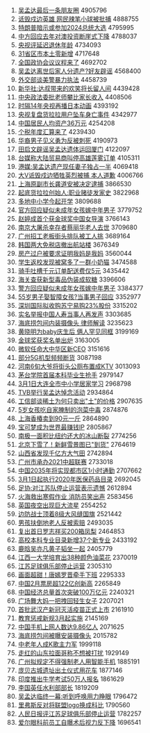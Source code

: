 1. [吴孟达最后一条朋友圈](http://www.baidu.com/baidu?cl=3&tn=SE_baiduhomet8_jmjb7mjw&rsv_dl=fyb_top&fr=top1000&wd=%CE%E2%C3%CF%B4%EF%D7%EE%BA%F3%D2%BB%CC%F5%C5%F3%D3%D1%C8%A6) 4905796
1. [诋毁戍边英雄 网民辣笔小球被批捕](http://www.baidu.com/baidu?cl=3&tn=SE_baiduhomet8_jmjb7mjw&rsv_dl=fyb_top&fr=top1000&wd=%DA%AE%BB%D9%CA%F9%B1%DF%D3%A2%D0%DB%20%CD%F8%C3%F1%C0%B1%B1%CA%D0%A1%C7%F2%B1%BB%C5%FA%B2%B6) 4888755
1. [特朗普暗示或参加2024总统大选](http://www.baidu.com/baidu?cl=3&tn=SE_baiduhomet8_jmjb7mjw&rsv_dl=fyb_top&fr=top1000&wd=%CC%D8%C0%CA%C6%D5%B0%B5%CA%BE%BB%F2%B2%CE%BC%D32024%D7%DC%CD%B3%B4%F3%D1%A1) 4795995
1. [中方回应去年对澳投资断崖式下降](http://www.baidu.com/baidu?cl=3&tn=SE_baiduhomet8_jmjb7mjw&rsv_dl=fyb_top&fr=top1000&wd=%D6%D0%B7%BD%BB%D8%D3%A6%C8%A5%C4%EA%B6%D4%B0%C4%CD%B6%D7%CA%B6%CF%D1%C2%CA%BD%CF%C2%BD%B5) 4788037
1. [央视评延迟退休年龄](http://www.baidu.com/baidu?cl=3&tn=SE_baiduhomet8_jmjb7mjw&rsv_dl=fyb_top&fr=top1000&wd=%D1%EB%CA%D3%C6%C0%D1%D3%B3%D9%CD%CB%D0%DD%C4%EA%C1%E4) 4734093
1. [31省区市本土零新增](http://www.baidu.com/baidu?cl=3&tn=SE_baiduhomet8_jmjb7mjw&rsv_dl=fyb_top&fr=top1000&wd=31%CA%A1%C7%F8%CA%D0%B1%BE%CD%C1%C1%E3%D0%C2%D4%F6) 4717648
1. [全国政协会议议程来了](http://www.baidu.com/baidu?cl=3&tn=SE_baiduhomet8_jmjb7mjw&rsv_dl=fyb_top&fr=top1000&wd=%C8%AB%B9%FA%D5%FE%D0%AD%BB%E1%D2%E9%D2%E9%B3%CC%C0%B4%C1%CB) 4692702
1. [吴孟达离世后家人分遗产?好友辟谣](http://www.baidu.com/baidu?cl=3&tn=SE_baiduhomet8_jmjb7mjw&rsv_dl=fyb_top&fr=top1000&wd=%CE%E2%C3%CF%B4%EF%C0%EB%CA%C0%BA%F3%BC%D2%C8%CB%B7%D6%D2%C5%B2%FA%3F%BA%C3%D3%D1%B1%D9%D2%A5) 4568400
1. [外交部谈美警暴力执法](http://www.baidu.com/baidu?cl=3&tn=SE_baiduhomet8_jmjb7mjw&rsv_dl=fyb_top&fr=top1000&wd=%CD%E2%BD%BB%B2%BF%CC%B8%C3%C0%BE%AF%B1%A9%C1%A6%D6%B4%B7%A8) 4458739
1. [新华社:达叔带来的欢笑将长留人间](http://www.baidu.com/baidu?cl=3&tn=SE_baiduhomet8_jmjb7mjw&rsv_dl=fyb_top&fr=top1000&wd=%D0%C2%BB%AA%C9%E7%3A%B4%EF%CA%E5%B4%F8%C0%B4%B5%C4%BB%B6%D0%A6%BD%AB%B3%A4%C1%F4%C8%CB%BC%E4) 4439428
1. [中央政法委批老师攀比家长收入](http://www.baidu.com/baidu?cl=3&tn=SE_baiduhomet8_jmjb7mjw&rsv_dl=fyb_top&fr=top1000&wd=%D6%D0%D1%EB%D5%FE%B7%A8%CE%AF%C5%FA%C0%CF%CA%A6%C5%CA%B1%C8%BC%D2%B3%A4%CA%D5%C8%EB) 4408506
1. [时隔14年央视再播日本动画](http://www.baidu.com/baidu?cl=3&tn=SE_baiduhomet8_jmjb7mjw&rsv_dl=fyb_top&fr=top1000&wd=%CA%B1%B8%F414%C4%EA%D1%EB%CA%D3%D4%D9%B2%A5%C8%D5%B1%BE%B6%AF%BB%AD) 4393192
1. [央视复盘货拉拉用户坠车身亡事件](http://www.baidu.com/baidu?cl=3&tn=SE_baiduhomet8_jmjb7mjw&rsv_dl=fyb_top&fr=top1000&wd=%D1%EB%CA%D3%B8%B4%C5%CC%BB%F5%C0%AD%C0%AD%D3%C3%BB%A7%D7%B9%B3%B5%C9%ED%CD%F6%CA%C2%BC%FE) 4342977
1. [中国居民人均资产36万元](http://www.baidu.com/baidu?cl=3&tn=SE_baiduhomet8_jmjb7mjw&rsv_dl=fyb_top&fr=top1000&wd=%D6%D0%B9%FA%BE%D3%C3%F1%C8%CB%BE%F9%D7%CA%B2%FA36%CD%F2%D4%AA) 4254208
1. [个税年度汇算来了](http://www.baidu.com/baidu?cl=3&tn=SE_baiduhomet8_jmjb7mjw&rsv_dl=fyb_top&fr=top1000&wd=%B8%F6%CB%B0%C4%EA%B6%C8%BB%E3%CB%E3%C0%B4%C1%CB) 4239430
1. [华裔男子见义勇为反被刺死](http://www.baidu.com/baidu?cl=3&tn=SE_baiduhomet8_jmjb7mjw&rsv_dl=fyb_top&fr=top1000&wd=%BB%AA%D2%E1%C4%D0%D7%D3%BC%FB%D2%E5%D3%C2%CE%AA%B7%B4%B1%BB%B4%CC%CB%C0) 4190973
1. [田启文辟谣吴孟达遗体运回厦门](http://www.baidu.com/baidu?cl=3&tn=SE_baiduhomet8_jmjb7mjw&rsv_dl=fyb_top&fr=top1000&wd=%CC%EF%C6%F4%CE%C4%B1%D9%D2%A5%CE%E2%C3%CF%B4%EF%D2%C5%CC%E5%D4%CB%BB%D8%CF%C3%C3%C5) 4122097
1. [台媒称大陆贸易商叫停高雄莲雾订单](http://www.baidu.com/baidu?cl=3&tn=SE_baiduhomet8_jmjb7mjw&rsv_dl=fyb_top&fr=top1000&wd=%CC%A8%C3%BD%B3%C6%B4%F3%C2%BD%C3%B3%D2%D7%C9%CC%BD%D0%CD%A3%B8%DF%D0%DB%C1%AB%CE%ED%B6%A9%B5%A5) 4105311
1. [港媒:吴孟达遗产现任妻子独占一半](http://www.baidu.com/baidu?cl=3&tn=SE_baiduhomet8_jmjb7mjw&rsv_dl=fyb_top&fr=top1000&wd=%B8%DB%C3%BD%3A%CE%E2%C3%CF%B4%EF%D2%C5%B2%FA%CF%D6%C8%CE%C6%DE%D7%D3%B6%C0%D5%BC%D2%BB%B0%EB) 4069418
1. [大V诋毁戍边牺牲英烈被捕 本人道歉](http://www.baidu.com/baidu?cl=3&tn=SE_baiduhomet8_jmjb7mjw&rsv_dl=fyb_top&fr=top1000&wd=%B4%F3V%DA%AE%BB%D9%CA%F9%B1%DF%CE%FE%C9%FC%D3%A2%C1%D2%B1%BB%B2%B6%20%B1%BE%C8%CB%B5%C0%C7%B8) 4006766
1. [上海原副市长龚道安被决定逮捕](http://www.baidu.com/baidu?cl=3&tn=SE_baiduhomet8_jmjb7mjw&rsv_dl=fyb_top&fr=top1000&wd=%C9%CF%BA%A3%D4%AD%B8%B1%CA%D0%B3%A4%B9%A8%B5%C0%B0%B2%B1%BB%BE%F6%B6%A8%B4%FE%B2%B6) 3866530
1. [起底货拉拉创始人:职业赌徒发家史](http://www.baidu.com/baidu?cl=3&tn=SE_baiduhomet8_jmjb7mjw&rsv_dl=fyb_top&fr=top1000&wd=%C6%F0%B5%D7%BB%F5%C0%AD%C0%AD%B4%B4%CA%BC%C8%CB%3A%D6%B0%D2%B5%B6%C4%CD%BD%B7%A2%BC%D2%CA%B7) 3822968
1. [多地中小学今起开学](http://www.baidu.com/baidu?cl=3&tn=SE_baiduhomet8_jmjb7mjw&rsv_dl=fyb_top&fr=top1000&wd=%B6%E0%B5%D8%D6%D0%D0%A1%D1%A7%BD%F1%C6%F0%BF%AA%D1%A7) 3809688
1. [官方回应疑似未成年女孩嫁中年男子](http://www.baidu.com/baidu?cl=3&tn=SE_baiduhomet8_jmjb7mjw&rsv_dl=fyb_top&fr=top1000&wd=%B9%D9%B7%BD%BB%D8%D3%A6%D2%C9%CB%C6%CE%B4%B3%C9%C4%EA%C5%AE%BA%A2%BC%DE%D6%D0%C4%EA%C4%D0%D7%D3) 3779752
1. [赵婷成首个获金球奖中国女导演](http://www.baidu.com/baidu?cl=3&tn=SE_baiduhomet8_jmjb7mjw&rsv_dl=fyb_top&fr=top1000&wd=%D5%D4%E6%C3%B3%C9%CA%D7%B8%F6%BB%F1%BD%F0%C7%F2%BD%B1%D6%D0%B9%FA%C5%AE%B5%BC%D1%DD) 3766143
1. [南京大屠杀幸存者蔡丽华老人去世](http://www.baidu.com/baidu?cl=3&tn=SE_baiduhomet8_jmjb7mjw&rsv_dl=fyb_top&fr=top1000&wd=%C4%CF%BE%A9%B4%F3%CD%C0%C9%B1%D0%D2%B4%E6%D5%DF%B2%CC%C0%F6%BB%AA%C0%CF%C8%CB%C8%A5%CA%C0) 3709680
1. [广州招工老板街头排队被工人挑](http://www.baidu.com/baidu?cl=3&tn=SE_baiduhomet8_jmjb7mjw&rsv_dl=fyb_top&fr=top1000&wd=%B9%E3%D6%DD%D5%D0%B9%A4%C0%CF%B0%E5%BD%D6%CD%B7%C5%C5%B6%D3%B1%BB%B9%A4%C8%CB%CC%F4) 3689164
1. [韩国两大免税店撤出航站楼](http://www.baidu.com/baidu?cl=3&tn=SE_baiduhomet8_jmjb7mjw&rsv_dl=fyb_top&fr=top1000&wd=%BA%AB%B9%FA%C1%BD%B4%F3%C3%E2%CB%B0%B5%EA%B3%B7%B3%F6%BA%BD%D5%BE%C2%A5) 3676349
1. [房产过户被要求证明我妈是我妈](http://www.baidu.com/baidu?cl=3&tn=SE_baiduhomet8_jmjb7mjw&rsv_dl=fyb_top&fr=top1000&wd=%B7%BF%B2%FA%B9%FD%BB%A7%B1%BB%D2%AA%C7%F3%D6%A4%C3%F7%CE%D2%C2%E8%CA%C7%CE%D2%C2%E8) 3560044
1. [学生返校发现被窝多了一群小奶猫](http://www.baidu.com/baidu?cl=3&tn=SE_baiduhomet8_jmjb7mjw&rsv_dl=fyb_top&fr=top1000&wd=%D1%A7%C9%FA%B7%B5%D0%A3%B7%A2%CF%D6%B1%BB%CE%D1%B6%E0%C1%CB%D2%BB%C8%BA%D0%A1%C4%CC%C3%A8) 3474588
1. [骑手吐槽千元订单配送费仅5元](http://www.baidu.com/baidu?cl=3&tn=SE_baiduhomet8_jmjb7mjw&rsv_dl=fyb_top&fr=top1000&wd=%C6%EF%CA%D6%CD%C2%B2%DB%C7%A7%D4%AA%B6%A9%B5%A5%C5%E4%CB%CD%B7%D1%BD%F65%D4%AA) 3435442
1. [海关查获新型毒品伪装成软糖](http://www.baidu.com/baidu?cl=3&tn=SE_baiduhomet8_jmjb7mjw&rsv_dl=fyb_top&fr=top1000&wd=%BA%A3%B9%D8%B2%E9%BB%F1%D0%C2%D0%CD%B6%BE%C6%B7%CE%B1%D7%B0%B3%C9%C8%ED%CC%C7) 3396606
1. [警方回应疑似未成年女孩嫁中年男子](http://www.baidu.com/baidu?cl=3&tn=SE_baiduhomet8_jmjb7mjw&rsv_dl=fyb_top&fr=top1000&wd=%BE%AF%B7%BD%BB%D8%D3%A6%D2%C9%CB%C6%CE%B4%B3%C9%C4%EA%C5%AE%BA%A2%BC%DE%D6%D0%C4%EA%C4%D0%D7%D3) 3384377
1. [55岁男子娶智障女孩?当事男子回应](http://www.baidu.com/baidu?cl=3&tn=SE_baiduhomet8_jmjb7mjw&rsv_dl=fyb_top&fr=top1000&wd=55%CB%EA%C4%D0%D7%D3%C8%A2%D6%C7%D5%CF%C5%AE%BA%A2%3F%B5%B1%CA%C2%C4%D0%D7%D3%BB%D8%D3%A6) 3352977
1. [深圳国际拟收购苏宁易购23%股份](http://www.baidu.com/baidu?cl=3&tn=SE_baiduhomet8_jmjb7mjw&rsv_dl=fyb_top&fr=top1000&wd=%C9%EE%DB%DA%B9%FA%BC%CA%C4%E2%CA%D5%B9%BA%CB%D5%C4%FE%D2%D7%B9%BA23%25%B9%C9%B7%DD) 3315202
1. [实名举报中国人寿当事人再发声](http://www.baidu.com/baidu?cl=3&tn=SE_baiduhomet8_jmjb7mjw&rsv_dl=fyb_top&fr=top1000&wd=%CA%B5%C3%FB%BE%D9%B1%A8%D6%D0%B9%FA%C8%CB%CA%D9%B5%B1%CA%C2%C8%CB%D4%D9%B7%A2%C9%F9) 3303685
1. [海底捞包间内装摄像头 律师解读](http://www.baidu.com/baidu?cl=3&tn=SE_baiduhomet8_jmjb7mjw&rsv_dl=fyb_top&fr=top1000&wd=%BA%A3%B5%D7%C0%CC%B0%FC%BC%E4%C4%DA%D7%B0%C9%E3%CF%F1%CD%B7%20%C2%C9%CA%A6%BD%E2%B6%C1) 3235623
1. [黄晓明为baby庆生后 俩人罕见同框](http://www.baidu.com/baidu?cl=3&tn=SE_baiduhomet8_jmjb7mjw&rsv_dl=fyb_top&fr=top1000&wd=%BB%C6%CF%FE%C3%F7%CE%AAbaby%C7%EC%C9%FA%BA%F3%20%C1%A9%C8%CB%BA%B1%BC%FB%CD%AC%BF%F2) 3199169
1. [金球奖获奖名单出炉](http://www.baidu.com/baidu?cl=3&tn=SE_baiduhomet8_jmjb7mjw&rsv_dl=fyb_top&fr=top1000&wd=%BD%F0%C7%F2%BD%B1%BB%F1%BD%B1%C3%FB%B5%A5%B3%F6%C2%AF) 3163005
1. [微软任命大中华区新CEO](http://www.baidu.com/baidu?cl=3&tn=SE_baiduhomet8_jmjb7mjw&rsv_dl=fyb_top&fr=top1000&wd=%CE%A2%C8%ED%C8%CE%C3%FC%B4%F3%D6%D0%BB%AA%C7%F8%D0%C2CEO) 3151616
1. [部分5G机型频频断货](http://www.baidu.com/baidu?cl=3&tn=SE_baiduhomet8_jmjb7mjw&rsv_dl=fyb_top&fr=top1000&wd=%B2%BF%B7%D65G%BB%FA%D0%CD%C6%B5%C6%B5%B6%CF%BB%F5) 3087198
1. [河南6旬大爷将街头公厕布置成KTV](http://www.baidu.com/baidu?cl=3&tn=SE_baiduhomet8_jmjb7mjw&rsv_dl=fyb_top&fr=top1000&wd=%BA%D3%C4%CF6%D1%AE%B4%F3%D2%AF%BD%AB%BD%D6%CD%B7%B9%AB%B2%DE%B2%BC%D6%C3%B3%C9KTV) 3013093
1. [茅台学院首届本科毕业生抢手](http://www.baidu.com/baidu?cl=3&tn=SE_baiduhomet8_jmjb7mjw&rsv_dl=fyb_top&fr=top1000&wd=%C3%A9%CC%A8%D1%A7%D4%BA%CA%D7%BD%EC%B1%BE%BF%C6%B1%CF%D2%B5%C9%FA%C7%C0%CA%D6) 2979147
1. [3月1日大连全市中小学居家学习](http://www.baidu.com/baidu?cl=3&tn=SE_baiduhomet8_jmjb7mjw&rsv_dl=fyb_top&fr=top1000&wd=3%D4%C21%C8%D5%B4%F3%C1%AC%C8%AB%CA%D0%D6%D0%D0%A1%D1%A7%BE%D3%BC%D2%D1%A7%CF%B0) 2968798
1. [TVB举行吴孟达悼念活动](http://www.baidu.com/baidu?cl=3&tn=SE_baiduhomet8_jmjb7mjw&rsv_dl=fyb_top&fr=top1000&wd=TVB%BE%D9%D0%D0%CE%E2%C3%CF%B4%EF%B5%BF%C4%EE%BB%EE%B6%AF) 2934864
1. [工信部谈稀土为何只卖出"土"的价格](http://www.baidu.com/baidu?cl=3&tn=SE_baiduhomet8_jmjb7mjw&rsv_dl=fyb_top&fr=top1000&wd=%B9%A4%D0%C5%B2%BF%CC%B8%CF%A1%CD%C1%CE%AA%BA%CE%D6%BB%C2%F4%B3%F6%22%CD%C1%22%B5%C4%BC%DB%B8%F1) 2907635
1. [5岁女孩吃自家腌制的泡菜中毒](http://www.baidu.com/baidu?cl=3&tn=SE_baiduhomet8_jmjb7mjw&rsv_dl=fyb_top&fr=top1000&wd=5%CB%EA%C5%AE%BA%A2%B3%D4%D7%D4%BC%D2%EB%E7%D6%C6%B5%C4%C5%DD%B2%CB%D6%D0%B6%BE) 2874876
1. [上海香椿卖到90元一斤](http://www.baidu.com/baidu?cl=3&tn=SE_baiduhomet8_jmjb7mjw&rsv_dl=fyb_top&fr=top1000&wd=%C9%CF%BA%A3%CF%E3%B4%BB%C2%F4%B5%BD90%D4%AA%D2%BB%BD%EF) 2864890
1. [宝可梦成为世界最赚钱IP](http://www.baidu.com/baidu?cl=3&tn=SE_baiduhomet8_jmjb7mjw&rsv_dl=fyb_top&fr=top1000&wd=%B1%A6%BF%C9%C3%CE%B3%C9%CE%AA%CA%C0%BD%E7%D7%EE%D7%AC%C7%AEIP) 2805867
1. [南极一面积比纽约还大的冰山断裂](http://www.baidu.com/baidu?cl=3&tn=SE_baiduhomet8_jmjb7mjw&rsv_dl=fyb_top&fr=top1000&wd=%C4%CF%BC%AB%D2%BB%C3%E6%BB%FD%B1%C8%C5%A6%D4%BC%BB%B9%B4%F3%B5%C4%B1%F9%C9%BD%B6%CF%C1%D1) 2774256
1. [北京下雪了！新鲜雪景图已"到货"](http://www.baidu.com/baidu?cl=3&tn=SE_baiduhomet8_jmjb7mjw&rsv_dl=fyb_top&fr=top1000&wd=%B1%B1%BE%A9%CF%C2%D1%A9%C1%CB%A3%A1%D0%C2%CF%CA%D1%A9%BE%B0%CD%BC%D2%D1%22%B5%BD%BB%F5%22) 2764619
1. [山西省发现千亿方大气田](http://www.baidu.com/baidu?cl=3&tn=SE_baiduhomet8_jmjb7mjw&rsv_dl=fyb_top&fr=top1000&wd=%C9%BD%CE%F7%CA%A1%B7%A2%CF%D6%C7%A7%D2%DA%B7%BD%B4%F3%C6%F8%CC%EF) 2742894
1. [广州市承办2021中超联赛](http://www.baidu.com/baidu?cl=3&tn=SE_baiduhomet8_jmjb7mjw&rsv_dl=fyb_top&fr=top1000&wd=%B9%E3%D6%DD%CA%D0%B3%D0%B0%EC2021%D6%D0%B3%AC%C1%AA%C8%FC) 2733018
1. [中国2035年将实现都市区1小时通勤](http://www.baidu.com/baidu?cl=3&tn=SE_baiduhomet8_jmjb7mjw&rsv_dl=fyb_top&fr=top1000&wd=%D6%D0%B9%FA2035%C4%EA%BD%AB%CA%B5%CF%D6%B6%BC%CA%D0%C7%F81%D0%A1%CA%B1%CD%A8%C7%DA) 2707662
1. [3月1日起执行2020年医保药品目录](http://www.baidu.com/baidu?cl=3&tn=SE_baiduhomet8_jmjb7mjw&rsv_dl=fyb_top&fr=top1000&wd=3%D4%C21%C8%D5%C6%F0%D6%B4%D0%D02020%C4%EA%D2%BD%B1%A3%D2%A9%C6%B7%C4%BF%C2%BC) 2692045
1. [足协:对江苏队停止运营表示遗憾](http://www.baidu.com/baidu?cl=3&tn=SE_baiduhomet8_jmjb7mjw&rsv_dl=fyb_top&fr=top1000&wd=%D7%E3%D0%AD%3A%B6%D4%BD%AD%CB%D5%B6%D3%CD%A3%D6%B9%D4%CB%D3%AA%B1%ED%CA%BE%D2%C5%BA%B6) 2612894
1. [火海救出寒假作业 消防员笑出声](http://www.baidu.com/baidu?cl=3&tn=SE_baiduhomet8_jmjb7mjw&rsv_dl=fyb_top&fr=top1000&wd=%BB%F0%BA%A3%BE%C8%B3%F6%BA%AE%BC%D9%D7%F7%D2%B5%20%CF%FB%B7%C0%D4%B1%D0%A6%B3%F6%C9%F9) 2583456
1. [英国夜空出现巨大流星](http://www.baidu.com/baidu?cl=3&tn=SE_baiduhomet8_jmjb7mjw&rsv_dl=fyb_top&fr=top1000&wd=%D3%A2%B9%FA%D2%B9%BF%D5%B3%F6%CF%D6%BE%DE%B4%F3%C1%F7%D0%C7) 2554252
1. [边防战士顶着8级大风缝国旗](http://www.baidu.com/baidu?cl=3&tn=SE_baiduhomet8_jmjb7mjw&rsv_dl=fyb_top&fr=top1000&wd=%B1%DF%B7%C0%D5%BD%CA%BF%B6%A5%D7%C58%BC%B6%B4%F3%B7%E7%B7%EC%B9%FA%C6%EC) 2521442
1. [男孩扶倒地老人反被索赔](http://www.baidu.com/baidu?cl=3&tn=SE_baiduhomet8_jmjb7mjw&rsv_dl=fyb_top&fr=top1000&wd=%C4%D0%BA%A2%B7%F6%B5%B9%B5%D8%C0%CF%C8%CB%B7%B4%B1%BB%CB%F7%C5%E2) 2493035
1. [复出首日罗志祥买200箱凤梨](http://www.baidu.com/baidu?cl=3&tn=SE_baiduhomet8_jmjb7mjw&rsv_dl=fyb_top&fr=top1000&wd=%B8%B4%B3%F6%CA%D7%C8%D5%C2%DE%D6%BE%CF%E9%C2%F2200%CF%E4%B7%EF%C0%E6) 2464853
1. [高校本科专业目录新增37个新专业](http://www.baidu.com/baidu?cl=3&tn=SE_baiduhomet8_jmjb7mjw&rsv_dl=fyb_top&fr=top1000&wd=%B8%DF%D0%A3%B1%BE%BF%C6%D7%A8%D2%B5%C4%BF%C2%BC%D0%C2%D4%F637%B8%F6%D0%C2%D7%A8%D2%B5) 2433192
1. [鹿晗吴亦凡黄子韬坐一起](http://www.baidu.com/baidu?cl=3&tn=SE_baiduhomet8_jmjb7mjw&rsv_dl=fyb_top&fr=top1000&wd=%C2%B9%EA%CF%CE%E2%D2%E0%B7%B2%BB%C6%D7%D3%E8%BA%D7%F8%D2%BB%C6%F0) 2405779
1. [江西一大学培育出38种颜色油菜花](http://www.baidu.com/baidu?cl=3&tn=SE_baiduhomet8_jmjb7mjw&rsv_dl=fyb_top&fr=top1000&wd=%BD%AD%CE%F7%D2%BB%B4%F3%D1%A7%C5%E0%D3%FD%B3%F638%D6%D6%D1%D5%C9%AB%D3%CD%B2%CB%BB%A8) 2370019
1. [江苏足球俱乐部停止运营](http://www.baidu.com/baidu?cl=3&tn=SE_baiduhomet8_jmjb7mjw&rsv_dl=fyb_top&fr=top1000&wd=%BD%AD%CB%D5%D7%E3%C7%F2%BE%E3%C0%D6%B2%BF%CD%A3%D6%B9%D4%CB%D3%AA) 2305310
1. [画面超甜！唐嫣罗晋牵手下班](http://www.baidu.com/baidu?cl=3&tn=SE_baiduhomet8_jmjb7mjw&rsv_dl=fyb_top&fr=top1000&wd=%BB%AD%C3%E6%B3%AC%CC%F0%A3%A1%CC%C6%E6%CC%C2%DE%BD%FA%C7%A3%CA%D6%CF%C2%B0%E0) 2295333
1. [中国2月票房超122亿创新高](http://www.baidu.com/baidu?cl=3&tn=SE_baiduhomet8_jmjb7mjw&rsv_dl=fyb_top&fr=top1000&wd=%D6%D0%B9%FA2%D4%C2%C6%B1%B7%BF%B3%AC122%D2%DA%B4%B4%D0%C2%B8%DF) 2265849
1. [中国经济总量首次突破100万亿元](http://www.baidu.com/baidu?cl=3&tn=SE_baiduhomet8_jmjb7mjw&rsv_dl=fyb_top&fr=top1000&wd=%D6%D0%B9%FA%BE%AD%BC%C3%D7%DC%C1%BF%CA%D7%B4%CE%CD%BB%C6%C6100%CD%F2%D2%DA%D4%AA) 2240321
1. [广场舞大妈一把拽回轻生女子](http://www.baidu.com/baidu?cl=3&tn=SE_baiduhomet8_jmjb7mjw&rsv_dl=fyb_top&fr=top1000&wd=%B9%E3%B3%A1%CE%E8%B4%F3%C2%E8%D2%BB%B0%D1%D7%A7%BB%D8%C7%E1%C9%FA%C5%AE%D7%D3) 2207021
1. [首批武汉产新冠灭活疫苗正式上市](http://www.baidu.com/baidu?cl=3&tn=SE_baiduhomet8_jmjb7mjw&rsv_dl=fyb_top&fr=top1000&wd=%CA%D7%C5%FA%CE%E4%BA%BA%B2%FA%D0%C2%B9%DA%C3%F0%BB%EE%D2%DF%C3%E7%D5%FD%CA%BD%C9%CF%CA%D0) 2161910
1. [教育惩戒新规3月起实施](http://www.baidu.com/baidu?cl=3&tn=SE_baiduhomet8_jmjb7mjw&rsv_dl=fyb_top&fr=top1000&wd=%BD%CC%D3%FD%B3%CD%BD%E4%D0%C2%B9%E63%D4%C2%C6%F0%CA%B5%CA%A9) 2145169
1. [中国手机上网人数达9.86亿人](http://www.baidu.com/baidu?cl=3&tn=SE_baiduhomet8_jmjb7mjw&rsv_dl=fyb_top&fr=top1000&wd=%D6%D0%B9%FA%CA%D6%BB%FA%C9%CF%CD%F8%C8%CB%CA%FD%B4%EF9.86%D2%DA%C8%CB) 2071625
1. [海底捞包间被曝安装摄像头](http://www.baidu.com/baidu?cl=3&tn=SE_baiduhomet8_jmjb7mjw&rsv_dl=fyb_top&fr=top1000&wd=%BA%A3%B5%D7%C0%CC%B0%FC%BC%E4%B1%BB%C6%D8%B0%B2%D7%B0%C9%E3%CF%F1%CD%B7) 2015782
1. [中老年人成K歌主力军](http://www.baidu.com/baidu?cl=3&tn=SE_baiduhomet8_jmjb7mjw&rsv_dl=fyb_top&fr=top1000&wd=%D6%D0%C0%CF%C4%EA%C8%CB%B3%C9K%B8%E8%D6%F7%C1%A6%BE%FC) 1999118
1. [走红的山东拉面哥称不想被打扰](http://www.baidu.com/baidu?cl=3&tn=SE_baiduhomet8_jmjb7mjw&rsv_dl=fyb_top&fr=top1000&wd=%D7%DF%BA%EC%B5%C4%C9%BD%B6%AB%C0%AD%C3%E6%B8%E7%B3%C6%B2%BB%CF%EB%B1%BB%B4%F2%C8%C5) 1929149
1. [广州拟规定不得强制老人用智能手机](http://www.baidu.com/baidu?cl=3&tn=SE_baiduhomet8_jmjb7mjw&rsv_dl=fyb_top&fr=top1000&wd=%B9%E3%D6%DD%C4%E2%B9%E6%B6%A8%B2%BB%B5%C3%C7%BF%D6%C6%C0%CF%C8%CB%D3%C3%D6%C7%C4%DC%CA%D6%BB%FA) 1885191
1. [庞贝古城遗址出土仪式用花车](http://www.baidu.com/baidu?cl=3&tn=SE_baiduhomet8_jmjb7mjw&rsv_dl=fyb_top&fr=top1000&wd=%C5%D3%B1%B4%B9%C5%B3%C7%D2%C5%D6%B7%B3%F6%CD%C1%D2%C7%CA%BD%D3%C3%BB%A8%B3%B5) 1877146
1. [印度推出牛学考试50万人报名](http://www.baidu.com/baidu?cl=3&tn=SE_baiduhomet8_jmjb7mjw&rsv_dl=fyb_top&fr=top1000&wd=%D3%A1%B6%C8%CD%C6%B3%F6%C5%A3%D1%A7%BF%BC%CA%D450%CD%F2%C8%CB%B1%A8%C3%FB) 1861629
1. [李国英任水利部部长](http://www.baidu.com/baidu?cl=3&tn=SE_baiduhomet8_jmjb7mjw&rsv_dl=fyb_top&fr=top1000&wd=%C0%EE%B9%FA%D3%A2%C8%CE%CB%AE%C0%FB%B2%BF%B2%BF%B3%A4) 1819209
1. [吴孟达临终一幕:听到呼唤用力睁眼](http://www.baidu.com/baidu?cl=3&tn=SE_baiduhomet8_jmjb7mjw&rsv_dl=fyb_top&fr=top1000&wd=%CE%E2%C3%CF%B4%EF%C1%D9%D6%D5%D2%BB%C4%BB%3A%CC%FD%B5%BD%BA%F4%BB%BD%D3%C3%C1%A6%D5%F6%D1%DB) 1796472
1. [里弗斯反对将联盟logo换成科比](http://www.baidu.com/baidu?cl=3&tn=SE_baiduhomet8_jmjb7mjw&rsv_dl=fyb_top&fr=top1000&wd=%C0%EF%B8%A5%CB%B9%B7%B4%B6%D4%BD%AB%C1%AA%C3%CBlogo%BB%BB%B3%C9%BF%C6%B1%C8) 1790560
1. [人民日报评江苏足球俱乐部停止运营](http://www.baidu.com/baidu?cl=3&tn=SE_baiduhomet8_jmjb7mjw&rsv_dl=fyb_top&fr=top1000&wd=%C8%CB%C3%F1%C8%D5%B1%A8%C6%C0%BD%AD%CB%D5%D7%E3%C7%F2%BE%E3%C0%D6%B2%BF%CD%A3%D6%B9%D4%CB%D3%AA) 1782257
1. [爱尔眼科前员工自曝术后视力反下降](http://www.baidu.com/baidu?cl=3&tn=SE_baiduhomet8_jmjb7mjw&rsv_dl=fyb_top&fr=top1000&wd=%B0%AE%B6%FB%D1%DB%BF%C6%C7%B0%D4%B1%B9%A4%D7%D4%C6%D8%CA%F5%BA%F3%CA%D3%C1%A6%B7%B4%CF%C2%BD%B5) 1696541